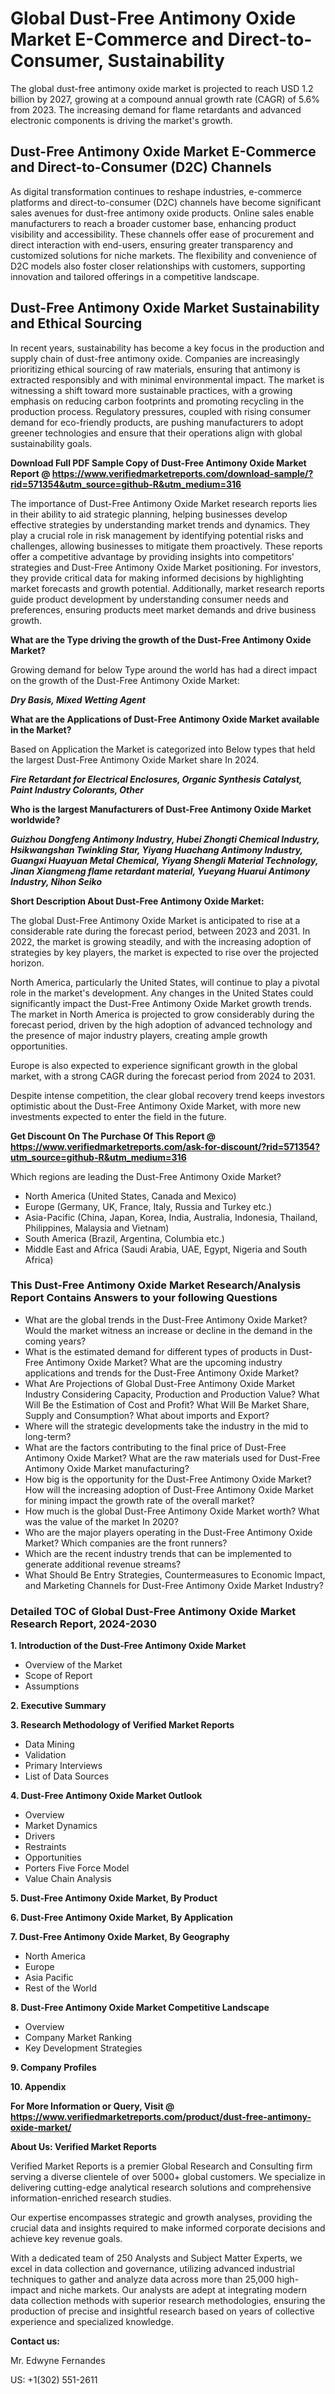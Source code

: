 <h1>Global Dust-Free Antimony Oxide Market E-Commerce and Direct-to-Consumer, Sustainability</h1><p class=""><p>The global dust-free antimony oxide market is projected to reach USD 1.2 billion by 2027, growing at a compound annual growth rate (CAGR) of 5.6% from 2023. The increasing demand for flame retardants and advanced electronic components is driving the market's growth.</p><h2>Dust-Free Antimony Oxide Market E-Commerce and Direct-to-Consumer (D2C) Channels</h2><p>As digital transformation continues to reshape industries, e-commerce platforms and direct-to-consumer (D2C) channels have become significant sales avenues for dust-free antimony oxide products. Online sales enable manufacturers to reach a broader customer base, enhancing product visibility and accessibility. These channels offer ease of procurement and direct interaction with end-users, ensuring greater transparency and customized solutions for niche markets. The flexibility and convenience of D2C models also foster closer relationships with customers, supporting innovation and tailored offerings in a competitive landscape.</p><h2>Dust-Free Antimony Oxide Market Sustainability and Ethical Sourcing</h2><p>In recent years, sustainability has become a key focus in the production and supply chain of dust-free antimony oxide. Companies are increasingly prioritizing ethical sourcing of raw materials, ensuring that antimony is extracted responsibly and with minimal environmental impact. The market is witnessing a shift toward more sustainable practices, with a growing emphasis on reducing carbon footprints and promoting recycling in the production process. Regulatory pressures, coupled with rising consumer demand for eco-friendly products, are pushing manufacturers to adopt greener technologies and ensure that their operations align with global sustainability goals.</p></p><p class=""><strong>Download Full PDF Sample Copy of Dust-Free Antimony Oxide Market Report @ <a href="https://www.verifiedmarketreports.com/download-sample/?rid=571354&utm_source=github-R&utm_medium=316" target="_blank">https://www.verifiedmarketreports.com/download-sample/?rid=571354&utm_source=github-R&utm_medium=316</a></strong></p><p>The importance of&nbsp;Dust-Free Antimony Oxide Market research reports lies in their ability to aid strategic planning, helping businesses develop effective strategies by understanding market trends and dynamics. They play a crucial role in risk management by identifying potential risks and challenges, allowing businesses to mitigate them proactively. These reports offer a competitive advantage by providing insights into competitors' strategies and Dust-Free Antimony Oxide Market positioning. For investors, they provide critical data for making informed decisions by highlighting market forecasts and growth potential. Additionally, market research reports guide product development by understanding consumer needs and preferences, ensuring products meet market demands and drive business growth.</p><p><strong>What are the&nbsp;Type driving the growth of the Dust-Free Antimony Oxide Market?</strong></p><p id="" class="">Growing demand for below Type around the world has had a direct impact on the growth of the Dust-Free Antimony Oxide Market:</p><p class=""><em><strong>Dry Basis, Mixed Wetting Agent</strong></em></p><p class=""><strong>What are the&nbsp;Applications&nbsp;of Dust-Free Antimony Oxide Market available in the Market?</strong></p><p id="" class="">Based on Application the Market is categorized into Below types that held the largest Dust-Free Antimony Oxide Market share In 2024.</p><p class=""><em><strong>Fire Retardant for Electrical Enclosures, Organic Synthesis Catalyst, Paint Industry Colorants, Other</strong></em></p><p class=""><strong>Who is the largest Manufacturers of Dust-Free Antimony Oxide Market worldwide?</strong></p><p><em><strong>Guizhou Dongfeng Antimony Industry, Hubei Zhongti Chemical Industry, Hsikwangshan Twinkling Star, Yiyang Huachang Antimony Industry, Guangxi Huayuan Metal Chemical, Yiyang Shengli Material Technology, Jinan Xiangmeng flame retardant material, Yueyang Huarui Antimony Industry, Nihon Seiko</strong></em></p><p id="" class=""><strong>Short Description About Dust-Free Antimony Oxide Market:</strong></p><p>The global Dust-Free Antimony Oxide Market is anticipated to rise at a considerable rate during the forecast period, between 2023 and 2031. In 2022, the market is growing steadily, and with the increasing adoption of strategies by key players, the market is expected to rise over the projected horizon.</p><p>North America, particularly the United States, will continue to play a pivotal role in the market's development. Any changes in the United States could significantly impact the Dust-Free Antimony Oxide Market growth trends. The market in North America is projected to grow considerably during the forecast period, driven by the high adoption of advanced technology and the presence of major industry players, creating ample growth opportunities.</p><p>Europe is also expected to experience significant growth in the global market, with a strong CAGR during the forecast period from 2024 to 2031.</p><p>Despite intense competition, the clear global recovery trend keeps investors optimistic about the Dust-Free Antimony Oxide Market, with more new investments expected to enter the field in the future.</p><p id="" class=""><strong>Get Discount On The Purchase Of This Report @ <a href="https://www.verifiedmarketreports.com/ask-for-discount/?rid=571354?utm_source=github-R&utm_medium=316" target="_blank">https://www.verifiedmarketreports.com/ask-for-discount/?rid=571354?utm_source=github-R&utm_medium=316</a></strong></p><p class="">Which regions are leading the Dust-Free Antimony Oxide Market?</p><ul><li>North America (United States, Canada and Mexico)</li><li>Europe (Germany, UK, France, Italy, Russia and Turkey etc.)</li><li>Asia-Pacific (China, Japan, Korea, India, Australia, Indonesia, Thailand, Philippines, Malaysia and Vietnam)</li><li>South America (Brazil, Argentina, Columbia etc.)</li><li>Middle East and Africa (Saudi Arabia, UAE, Egypt, Nigeria and South Africa)</li></ul><h3 id="" class="">This Dust-Free Antimony Oxide Market Research/Analysis Report Contains Answers to your following Questions</h3><ul><li>What are the global trends in the Dust-Free Antimony Oxide Market? Would the market witness an increase or decline in the demand in the coming years?</li><li>What is the estimated demand for different types of products in Dust-Free Antimony Oxide Market? What are the upcoming industry applications and trends for the Dust-Free Antimony Oxide Market?</li><li>What Are Projections of Global Dust-Free Antimony Oxide Market Industry Considering Capacity, Production and Production Value? What Will Be the Estimation of Cost and Profit? What Will Be Market Share, Supply and Consumption? What about imports and Export?</li><li>Where will the strategic developments take the industry in the mid to long-term?</li><li>What are the factors contributing to the final price of Dust-Free Antimony Oxide Market? What are the raw materials used for Dust-Free Antimony Oxide Market manufacturing?</li><li>How big is the opportunity for the Dust-Free Antimony Oxide Market? How will the increasing adoption of Dust-Free Antimony Oxide Market for mining impact the growth rate of the overall market?</li><li>How much is the global Dust-Free Antimony Oxide Market worth? What was the value of the market In 2020?</li><li>Who are the major players operating in the Dust-Free Antimony Oxide Market? Which companies are the front runners?</li><li>Which are the recent industry trends that can be implemented to generate additional revenue streams?</li><li>What Should Be Entry Strategies, Countermeasures to Economic Impact, and Marketing Channels for Dust-Free Antimony Oxide Market Industry?</li></ul><h3 id="" class="">Detailed TOC of Global Dust-Free Antimony Oxide Market Research Report, 2024-2030</h3><p id="" class=""><strong>1. Introduction of the Dust-Free Antimony Oxide Market</strong></p><ul><li>Overview of the Market</li><li>Scope of Report</li><li>Assumptions</li></ul><p id="" class=""><strong>2. Executive Summary</strong></p><p id="" class=""><strong>3. Research Methodology of Verified Market Reports</strong></p><ul><li>Data Mining</li><li>Validation</li><li>Primary Interviews</li><li>List of Data Sources</li></ul><p id="" class=""><strong>4. Dust-Free Antimony Oxide Market Outlook</strong></p><ul><li>Overview</li><li>Market Dynamics</li><li>Drivers</li><li>Restraints</li><li>Opportunities</li><li>Porters Five Force Model</li><li>Value Chain Analysis</li></ul><p id="" class=""><strong>5. Dust-Free Antimony Oxide Market, By Product</strong></p><p id="" class=""><strong>6. Dust-Free Antimony Oxide Market, By Application</strong></p><p id="" class=""><strong>7. Dust-Free Antimony Oxide Market, By Geography</strong></p><ul><li>North America</li><li>Europe</li><li>Asia Pacific</li><li>Rest of the World</li></ul><p id="" class=""><strong>8. Dust-Free Antimony Oxide Market Competitive Landscape</strong></p><ul><li>Overview</li><li>Company Market Ranking</li><li>Key Development Strategies</li></ul><p id="" class=""><strong>9. Company Profiles</strong></p><p id="" class=""><strong>10. Appendix</strong></p><p id="" class=""><strong>For More Information or Query, Visit @ <a href="https://www.verifiedmarketreports.com/product/dust-free-antimony-oxide-market/" target="_blank">https://www.verifiedmarketreports.com/product/dust-free-antimony-oxide-market/</a></strong></p><p id="" class=""><strong>About Us: Verified Market Reports</strong></p><p id="" class="">Verified Market Reports is a premier Global Research and Consulting firm serving a diverse clientele of over 5000+ global customers. We specialize in delivering cutting-edge analytical research solutions and comprehensive information-enriched research studies.</p><p id="" class="">Our expertise encompasses strategic and growth analyses, providing the crucial data and insights required to make informed corporate decisions and achieve key revenue goals.</p><p id="" class="">With a dedicated team of 250 Analysts and Subject Matter Experts, we excel in data collection and governance, utilizing advanced industrial techniques to gather and analyze data across more than 25,000 high-impact and niche markets. Our analysts are adept at integrating modern data collection methods with superior research methodologies, ensuring the production of precise and insightful research based on years of collective experience and specialized knowledge.</p><p id="" class=""><strong>Contact us:</strong></p><p id="" class="">Mr. Edwyne Fernandes</p><p id="" class="">US: +1(302) 551-2611</p>